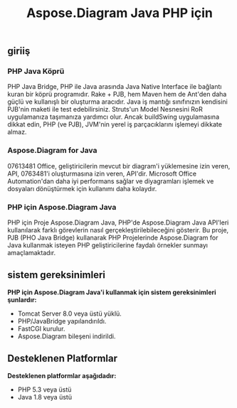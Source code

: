 ﻿---
title: Aspose.Diagram Java PHP için
type: docs
weight: 30
url: /tr/java/aspose-diagram-java-for-php/
---
## **giriiş**
### **PHP Java Köprü**
PHP Java Bridge, PHP ile Java arasında Java Native Interface ile bağlantı kuran bir köprü programıdır. Rake + PJB, hem Maven hem de Ant'den daha güçlü ve kullanışlı bir oluşturma aracıdır. Java iş mantığı sınıfınızın kendisini PJB'nin maketi ile test edebilirsiniz. Struts'un Model Nesnesini RoR uygulamanıza taşımanıza yardımcı olur. Ancak buildSwing uygulamasına dikkat edin, PHP (ve PJB), JVM'nin yerel iş parçacıklarını işlemeyi dikkate almaz.
### **Aspose.Diagram for Java**
07613481 Office, geliştiricilerin mevcut bir diagram'i yüklemesine izin veren, API, 0763481'i oluşturmasına izin veren, API'dir. Microsoft Office Automation'dan daha iyi performans sağlar ve diyagramları işlemek ve dosyaları dönüştürmek için kullanımı daha kolaydır.
### **PHP için Aspose.Diagram Java**
PHP için Proje Aspose.Diagram Java, PHP'de Aspose.Diagram Java API'leri kullanılarak farklı görevlerin nasıl gerçekleştirilebileceğini gösterir. Bu proje, PJB (PHO Java Bridge) kullanarak PHP Projelerinde Aspose.Diagram for Java kullanmak isteyen PHP geliştiricilerine faydalı örnekler sunmayı amaçlamaktadır.
## **sistem gereksinimleri**
**PHP için Aspose.Diagram Java'i kullanmak için sistem gereksinimleri şunlardır:**

- Tomcat Server 8.0 veya üstü yüklü.
- PHP/JavaBridge yapılandırıldı.
- FastCGI kurulur.
- Aspose.Diagram bileşeni indirildi.
## **Desteklenen Platformlar**
**Desteklenen platformlar aşağıdadır:**

- PHP 5.3 veya üstü
- Java 1.8 veya üstü
